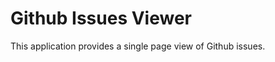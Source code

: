 Github Issues Viewer
====================

This application provides a single page view of Github issues.
